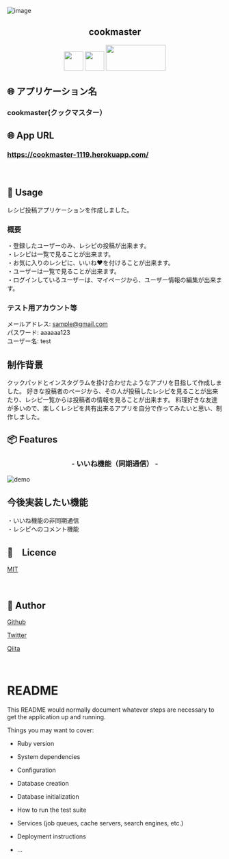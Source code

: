 
![image](https://user-images.githubusercontent.com/63386499/83467231-3fd1bd00-a4b4-11ea-96d2-13c07d822ca9.png)

<h2 align="center">cookmaster</h2>

<p align="center">
  <a href="https://bulma.io/"><img src="https://user-images.githubusercontent.com/63386499/83467607-60e6dd80-a4b5-11ea-8b26-f77db6940c84.png" height="45px;" /></a>
  <a href="https://jp.heroku.com/#"><img src="https://user-images.githubusercontent.com/63386499/83468198-0b133500-a4b7-11ea-8039-552c2e3a059c.png" height="45px;" /></a>
  <a href="https://railsguides.jp/"><img src="https://user-images.githubusercontent.com/63386499/83469619-26803f00-a4bb-11ea-8f96-7fe5d3d9d78e.png" height="60px;" width="140px;" /></a> 
</p>


## 🌐 アプリケーション名

### cookmaster(クックマスター）  
  
## 🌐 App URL

### **https://cookmaster-1119.herokuapp.com/**  
　
## 💬 Usage

レシピ投稿アプリケーションを作成しました。
  

### 概要  
・登録したユーザーのみ、レシピの投稿が出来ます。  
・レシピは一覧で見ることが出来ます。  
・お気に入りのレシピに、いいね❤️を付けることが出来ます。  
・ユーザーは一覧で見ることが出来ます。  
・ログインしているユーザーは、マイページから、ユーザー情報の編集が出来ます。  


### テスト用アカウント等
メールアドレス: sample@gmail.com  
パスワード: aaaaaa123  
ユーザー名: test

## 制作背景
クックパッドとインスタグラムを掛け合わせたようなアプリを目指して作成しました。
好きな投稿者のページから、その人が投稿したレシピを見ることが出来たり、レシピ一覧からは投稿者の情報を見ることが出来ます。
料理好きな友達が多いので、楽しくレシピを共有出来るアプリを自分で作ってみたいと思い、制作しました。



## 📦 Features

<h3 align="center">- いいね機能（同期通信） -</h3>


![demo](https://gyazo.com/5dc2f1d9666f2cadad32fb58adb431a2/raw)



## 今後実装したい機能
・いいね機能の非同期通信  
・レシピへのコメント機能






## :ticket:　Licence
<a href="https://raw.githubusercontent.com/hirofumitorato/cookmaster/master/LICENSE?token=APDTHA3UOGC7ZNYBP4GAJXC62WZCM">MIT</a>

　
## :eyes: Author

<a href="https://github.com/hirofumitorato">Github</a>

<a href="https://twitter.com/torahiro19">Twitter</a>

<a href="https://qiita.com/h_torato">Qiita</a>

 
　



# README

This README would normally document whatever steps are necessary to get the
application up and running.

Things you may want to cover:

* Ruby version

* System dependencies

* Configuration

* Database creation

* Database initialization

* How to run the test suite

* Services (job queues, cache servers, search engines, etc.)

* Deployment instructions

* ...
